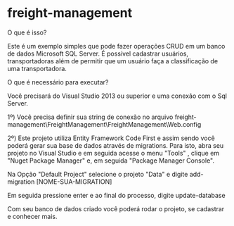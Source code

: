 # freight-management

O que é isso?

Este é um exemplo simples que pode fazer operações CRUD em um banco de dados Microsoft SQL Server.
É possível cadastrar usuários, transportadoras além de permitir que um usuário faça a classificação de uma transportadora.

O que é necessário para executar?

Você precisará do Visual Studio 2013 ou superior e uma conexão com o Sql Server.

1º) Você precisa definir sua string de conexão no arquivo freight-management\FreightManagement\FreightManagement\Web.config

2º) Este projeto utiliza Entity Framework Code First e assim sendo você poderá gerar sua base de dados através de migrations. 
Para isto, abra seu projeto no Visual Studio e em seguida acesse o menu "Tools" , clique em "Nuget Package Manager" e, em seguida "Package Manager Console".

Na Opção "Default Project" selecione o projeto "Data" e digite add-migration [NOME-SUA-MIGRATION]

Em seguida pressione enter e ao final do processo, digite update-database

Com seu banco de dados criado você poderá rodar o projeto, se cadastrar e conhecer mais.


